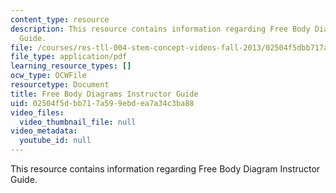 ```yaml
---
content_type: resource
description: This resource contains information regarding Free Body Diagram Instructor
  Guide.
file: /courses/res-tll-004-stem-concept-videos-fall-2013/02504f5dbb717a599ebdea7a34c3ba88_MITRES_TLL-004F13_FBD_IG.pdf
file_type: application/pdf
learning_resource_types: []
ocw_type: OCWFile
resourcetype: Document
title: Free Body Diagrams Instructor Guide
uid: 02504f5d-bb71-7a59-9ebd-ea7a34c3ba88
video_files:
  video_thumbnail_file: null
video_metadata:
  youtube_id: null
---
```

This resource contains information regarding Free Body Diagram Instructor Guide.

